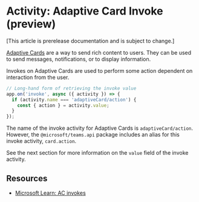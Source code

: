 # Activity: Adaptive Card Invoke (preview)

[This article is prerelease documentation and is subject to change.]

[Adaptive Cards](/task-modules-and-cards/cards/cards-reference#adaptive-card) are a way to send rich content to users. They can be used to send messages, notifications, or to display information.

Invokes on Adaptive Cards are used to perform some action dependent on interaction from the user.

```typescript
// Long-hand form of retrieving the invoke value
app.on('invoke', async ({ activity }) => {
  if (activity.name === 'adaptiveCard/action') {
    const { action } = activity.value;
  }
});
```

The name of the invoke activity for Adaptive Cards is `adaptiveCard/action`. However, the `@microsoft/teams.api` package includes an alias for this invoke activity, `card.action`.

See the next section for more information on the `value` field of the invoke activity.

## Resources

- [Microsoft Learn: AC invokes](/task-modules-and-cards/cards/cards-actions?tabs=json#action-type-invoke)